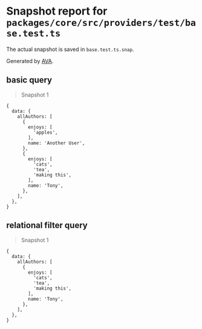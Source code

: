 # Snapshot report for `packages/core/src/providers/test/base.test.ts`

The actual snapshot is saved in `base.test.ts.snap`.

Generated by [AVA](https://avajs.dev).

## basic query

> Snapshot 1

    {
      data: {
        allAuthors: [
          {
            enjoys: [
              'apples',
            ],
            name: 'Another User',
          },
          {
            enjoys: [
              'cats',
              'tea',
              'making this',
            ],
            name: 'Tony',
          },
        ],
      },
    }

## relational filter query

> Snapshot 1

    {
      data: {
        allAuthors: [
          {
            enjoys: [
              'cats',
              'tea',
              'making this',
            ],
            name: 'Tony',
          },
        ],
      },
    }
